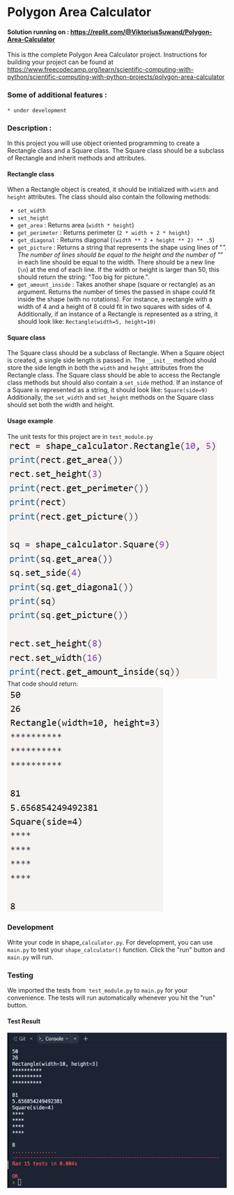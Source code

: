# Polygon Area Calculator
#### Solution running on : https://replit.com/@ViktoriusSuwand/Polygon-Area-Calculator

This is tthe complete Polygon Area Calculator project. Instructions for building your project can be found at
https://www.freecodecamp.org/learn/scientific-computing-with-python/scientific-computing-with-python-projects/polygon-area-calculator

### Some of additional features :
    * under development

### Description :
In this project you will use object oriented programming to create a Rectangle class and a Square class. The Square class should be a subclass of Rectangle and inherit methods and attributes.
#### Rectangle class
When a Rectangle object is created, it should be initialized with `width` and `height` attributes. The class should also contain the following methods:
- `set_width`
- `set_height`
- `get_area` : Returns area (`width * height`)
- `get_perimeter` : Returns perimeter (`2 * width + 2 * height`)
- `get_diagonal` : Returns diagonal (`(width ** 2 + height ** 2) ** .5`)
- `get_picture` : Returns a string that represents the shape using lines of "*". The number of lines should be equal to the height and the number of "*" in each line should be equal to the width. There should be a new line (`\n`) at the end of each line. If the width or height is larger than 50, this should return the string: "Too big for picture.".
- `get_amount_inside` : Takes another shape (square or rectangle) as an argument. Returns the number of times the passed in shape could fit inside the shape (with no rotations). For instance, a rectangle with a width of 4 and a height of 8 could fit in two squares with sides of 4.
Additionally, if an instance of a Rectangle is represented as a string, it should look like: `Rectangle(width=5, height=10)`
#### Square class
The Square class should be a subclass of Rectangle. When a Square object is created, a single side length is passed in. The `__init__` method should store the side length in both the `width` and `height` attributes from the Rectangle class.
The Square class should be able to access the Rectangle class methods but should also contain a `set_side` method. If an instance of a Square is represented as a string, it should look like: `Square(side=9)`
Additionally, the `set_width` and `set_height` methods on the Square class should set both the width and height.
#### Usage example
The unit tests for this project are in `test_module.py`
![example1](example1.jpg)
That code should return:
![example2](example2.jpg)
### Development
Write your code in shape_`calculator.py`. For development, you can use `main.py` to test your `shape_calculator()` function. Click the "run" button and `main.py` will run.

### Testing
We imported the tests from` test_module.py` to `main.py` for your convenience. The tests will run automatically whenever you hit the "run" button.

#### Test Result
![complete](complete.jpg)
